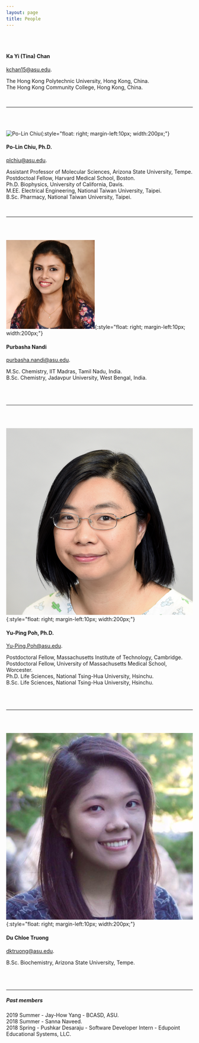 ```yaml
---
layout: page
title: People
---
```


<br><br>


#### Ka Yi (Tina) Chan
[kchan15@asu.edu](kchan15@asu.edu).

The Hong Kong Polytechnic University, Hong Kong, China. <br>
The Hong Kong Community College, Hong Kong, China. <br>

<br>

-----

<br><br>

![Po-Lin Chiu](images/square-plc.png){:style="float: right; margin-left:10px; width:200px;"}

#### Po-Lin Chiu, Ph.D.
[plchiu@asu.edu](plchiu@asu.edu).

Assistant Professor of Molecular Sciences, Arizona State University, Tempe. <br>
Postdoctoal Fellow, Harvard Medical School, Boston. <br>
Ph.D. Biophysics, University of California, Davis. <br>
M.EE. Electrical Engineering, National Taiwan University, Taipei. <br>
B.Sc. Pharmacy, National Taiwan University, Taipei. <br>

<br>

-----

<br><br>

![Purbasha Nandi](images/pnandi.png){:style="float: right; margin-left:10px; width:200px;"}

#### Purbasha Nandi
[purbasha.nandi@asu.edu](purbasha.nandi@asu.edu).

M.Sc. Chemistry, IIT Madras, Tamil Nadu, India. <br>
B.Sc. Chemistry, Jadavpur University, West Bengal, India. <br>
<br><br><br>

-----

<br><br>

![Yu-Ping Poh](images/square-ypp.png){:style="float: right; margin-left:10px; width:200px;"}

#### Yu-Ping Poh, Ph.D.
[Yu-Ping.Poh@asu.edu](Yu-Ping.Poh@asu.edu).

Postdoctoral Fellow, Massachusetts Institute of Technology, Cambridge. <br>
Postdoctoral Fellow, University of Massachusetts Medical School, Worcester. <br>
Ph.D. Life Sciences, National Tsing-Hua University, Hsinchu. <br>
B.Sc. Life Sciences, National Tsing-Hua University, Hsinchu. <br>
<br><br><br>

-----

<br><br>

![Du Chloe Truong](images/img_1486_sq.png){:style="float: right; margin-left:10px; width:200px;"}

#### Du Chloe Truong
[dktruong@asu.edu](dktruong@asu.edu).

B.Sc. Biochemistry, Arizona State University, Tempe. <br>
<br><br><br>

-----
##### Past members
2019 Summer - Jay-How Yang - BCASD, ASU. <br>
2018 Summer - Sanna Naveed. <br>
2018 Spring - Pushkar Desaraju - Software Developer Intern - Edupoint Educational Systems, LLC. <br>





